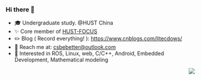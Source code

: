 ### Hi there 👋

- 🎓 Undergraduate study. @HUST China
- ✨ Core member of [HUST-FOCUS](https://github.com/HUST-FOCUS)
- ✏️ Blog ( Record everything! ): https://www.cnblogs.com/litecdows/
- 📧 Reach me at: csbebetter@outlook.com
- 🍰 Interested in ROS, Linux, web, C/C++, Android, Embedded Development, Mathematical modeling

<img align="right" src="https://github-readme-stats.vercel.app/api?username=csbebetter&show_icons=true">
